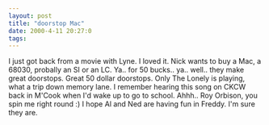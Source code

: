 ```yaml
---
layout: post
title: "doorstop Mac"
date: 2000-4-11 20:27:0
tags: 
---
```


I just got back from a movie with Lyne. I loved it. Nick wants to buy a Mac, a 68030, probally an SI or an LC. Ya.. for 50 bucks.. ya.. well.. they make great doorstops. Great 50 dollar doorstops. Only The Lonely is playing, what a trip down memory lane. I remember hearing this song on CKCW back in M'Cook when I'd wake up to go to school. Ahhh.. Roy Orbison, you spin me right round :) I hope Al and Ned are having fun in Freddy. I'm sure they are.

